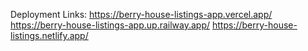 Deployment Links: 
https://berry-house-listings-app.vercel.app/
https://berry-house-listings-app.up.railway.app/
https://berry-house-listings.netlify.app/
